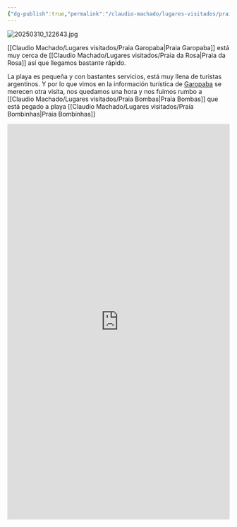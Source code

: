 ```yaml
---
{"dg-publish":true,"permalink":"/claudio-machado/lugares-visitados/praia-garopaba/"}
---
```



![20250310_122643.jpg](/img/user/Personal/Im%C3%A1genes/20250310_122643.jpg)  

[[Claudio Machado/Lugares visitados/Praia Garopaba\|Praia Garopaba]] está muy cerca de [[Claudio Machado/Lugares visitados/Praia da Rosa\|Praia da Rosa]] así que llegamos bastante rápido.

La playa es pequeña y con bastantes servicios, está muy llena de turistas argentinos. Y por lo que vimos en la información turística de [Garopaba](https://idolink.com.br/mapaturisticogaropaba2024) se merecen otra visita, nos quedamos una hora y nos fuimos rumbo a [[Claudio Machado/Lugares visitados/Praia Bombas\|Praia Bombas]] que está pegado a playa [[Claudio Machado/Lugares visitados/Praia Bombinhas\|Praia Bombinhas]]

<div style="position: relative; width: 100%; padding-bottom: 177.78%; height: 0; overflow: hidden;">
  <iframe 
    style="position: absolute; top: 0; left: 0; width: 100%; height: 100%;" 
    src="https://youtube.com/embed/UbKxZlzWgZs" 
    frameborder="0" allowfullscreen>
  </iframe>
</div>